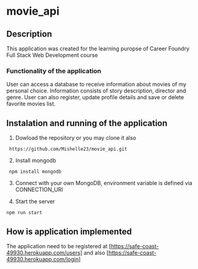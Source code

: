 # movie_api

## Description

This application was created for the learning puropse of Career Foundry Full Stack Web Development course

### Functionality of the application

User can access a database to receive information about movies of my personal choice. Information consists of story description, director and genre.
User can also register, update profile details and save or delete favorite movies list.

## Instalation and running of the application

1. Dowload the repository or you may clone it also

` https://github.com/Mishelle23/movie_api.git`

2. Install mongodb

` npm install mongodb`

3. Connect with your own MongoDB, environment variable is defined via CONNECTION_URI

5. Start the server

`npm run start`

## How is application implemented

The application need to be registered at [https://safe-coast-49930.herokuapp.com/users]
and also [https://safe-coast-49930.herokuapp.com/login]
